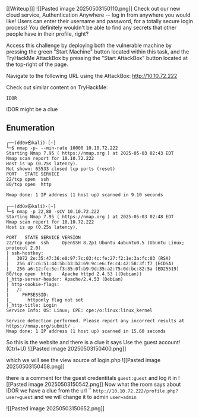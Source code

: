 [[Writeup]]]
![[Pasted image 20250503150110.png]]
Check out our new cloud service, Authentication Anywhere -- log in from anywhere you would like! Users can enter their username and password, for a totally secure login process! You definitely wouldn't be able to find any secrets that other people have in their profile, right?


Access this challenge by deploying both the vulnerable machine by pressing the green "Start Machine" button located within this task, and the TryHackMe AttackBox by pressing the  "Start AttackBox" button located at the top-right of the page.

Navigate to the following URL using the AttackBox: http://10.10.72.222

Check out similar content on TryHackMe:

    IDOR

IDOR might be a clue 

## Enumeration

```
┌──(dd0x㉿kali)-[~]
└─$ nmap -p- --min-rate 10000 10.10.72.222   
Starting Nmap 7.95 ( https://nmap.org ) at 2025-05-03 02:43 EDT
Nmap scan report for 10.10.72.222
Host is up (0.25s latency).
Not shown: 65533 closed tcp ports (reset)
PORT   STATE SERVICE
22/tcp open  ssh
80/tcp open  http

Nmap done: 1 IP address (1 host up) scanned in 9.10 seconds

```

```
┌──(dd0x㉿kali)-[~]
└─$ nmap -p 22,80 -sCV 10.10.72.222
Starting Nmap 7.95 ( https://nmap.org ) at 2025-05-03 02:48 EDT
Nmap scan report for 10.10.72.222
Host is up (0.25s latency).

PORT   STATE SERVICE VERSION
22/tcp open  ssh     OpenSSH 8.2p1 Ubuntu 4ubuntu0.5 (Ubuntu Linux; protocol 2.0)
| ssh-hostkey: 
|   3072 2e:35:47:36:e0:97:7c:03:4c:fe:27:f2:1e:3a:fc:03 (RSA)
|   256 47:c6:51:44:5b:b3:b2:69:9c:e6:fe:c4:42:58:3f:f7 (ECDSA)
|_  256 a6:12:fc:5e:f3:85:0f:b9:9d:35:a2:75:0d:bc:82:5a (ED25519)
80/tcp open  http    Apache httpd 2.4.53 ((Debian))
|_http-server-header: Apache/2.4.53 (Debian)
| http-cookie-flags: 
|   /: 
|     PHPSESSID: 
|_      httponly flag not set
|_http-title: Login
Service Info: OS: Linux; CPE: cpe:/o:linux:linux_kernel

Service detection performed. Please report any incorrect results at https://nmap.org/submit/ .
Nmap done: 1 IP address (1 host up) scanned in 15.60 seconds   
```

So this is the website and there is a clue it says Use the guest account! (Ctrl+U)
![[Pasted image 20250503150400.png]]

which we will see the view source of login.php
![[Pasted image 20250503150458.png]]

there is a comment for the guest credentitals `guest:guest` and log it in
![[Pasted image 20250503150542.png]]
Now what the room says about IDOR we have a clue from the url 
``
`http://10.10.72.222/profile.php?user=guest` and we will change it to admin `user=admin`

![[Pasted image 20250503150652.png]]